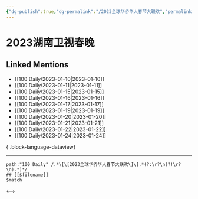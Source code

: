 ```yaml
---
{"dg-publish":true,"dg-permalink":"/2023全球华侨华人春节大联欢","permalink":"/2023全球华侨华人春节大联欢/","created":"2023-01-11T10:57:50.000+08:00","updated":"2023-08-24T18:37:09.898+08:00"}
---
```


# 2023湖南卫视春晚

## Linked Mentions
- [[100 Daily/2023-01-10\|2023-01-10]]
- [[100 Daily/2023-01-11\|2023-01-11]]
- [[100 Daily/2023-01-15\|2023-01-15]]
- [[100 Daily/2023-01-16\|2023-01-16]]
- [[100 Daily/2023-01-17\|2023-01-17]]
- [[100 Daily/2023-01-19\|2023-01-19]]
- [[100 Daily/2023-01-20\|2023-01-20]]
- [[100 Daily/2023-01-21\|2023-01-21]]
- [[100 Daily/2023-01-22\|2023-01-22]]
- [[100 Daily/2023-01-24\|2023-01-24]]

{ .block-language-dataview}

---

```expander
path:"100 Daily" /.*\[\[2023全球华侨华人春节大联欢\]\].*(?:\r?\n(?!\r?\n).*)*/
## [[$filename]]
$match
```

<-->